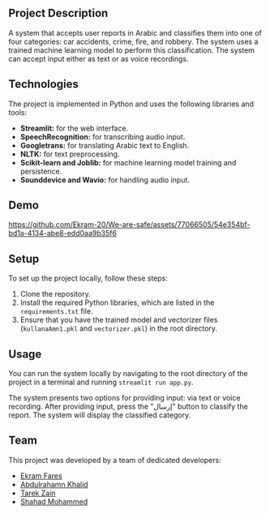 ## Project Description
A system that accepts user reports in Arabic and classifies them into one of four categories: car accidents, crime, fire, and robbery. The system uses a trained machine learning model to perform this classification. The system can accept input either as text or as voice recordings.

## Technologies
The project is implemented in Python and uses the following libraries and tools:

- **Streamlit:** for the web interface.
- **SpeechRecognition:** for transcribing audio input.
- **Googletrans:** for translating Arabic text to English.
- **NLTK:** for text preprocessing.
- **Scikit-learn and Joblib:** for machine learning model training and persistence.
- **Sounddevice and Wavio:** for handling audio input.

## Demo
https://github.com/Ekram-20/We-are-safe/assets/77066505/54e354bf-bd1a-4134-abe8-edd0aa9b35f6



## Setup
To set up the project locally, follow these steps:
1. Clone the repository.
2. Install the required Python libraries, which are listed in the `requirements.txt` file.
3. Ensure that you have the trained model and vectorizer files (`kullanaAmn1.pkl` and `vectorizer.pkl`) in the root directory.

## Usage

You can run the system locally by navigating to the root directory of the project in a terminal and running `streamlit run app.py`.

The system presents two options for providing input: via text or voice recording. After providing input, press the "إرسال" button to classify the report. The system will display the classified category.

## Team

This project was developed by a team of dedicated developers:
- [Ekram Fares](https://github.com/Ekram-20)
- [Abdulrahamn Khalid](https://github.com/Abdulrahman0Khaled)
- [Tarek Zain](https://github.com/zain-codes)
- [Shahad Mohammed](https://github.com/Shahad-Mohammed)
